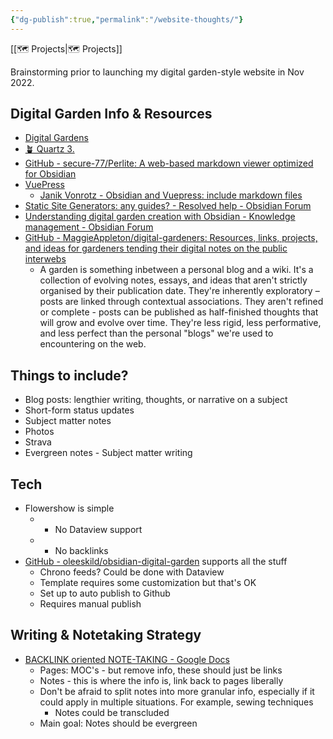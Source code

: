 ```yaml
---
{"dg-publish":true,"permalink":"/website-thoughts/"}
---
```



[[🗺️ Projects\|🗺️ Projects]]

Brainstorming prior to launching my digital garden-style website in Nov 2022.

## Digital Garden Info & Resources

* [Digital Gardens](https://www.reddit.com/r/DigitalGardens/)
* [🪴 Quartz 3.](https://quartz.jzhao.xyz/)
* [GitHub - secure-77/Perlite: A web-based markdown viewer optimized for Obsidian](https://github.com/secure-77/Perlite)
* [VuePress](https://vuepress.vuejs.org/)
    * [Janik Vonrotz - Obsidian and Vuepress: include markdown files](https://janikvonrotz.ch/2021/10/29/obsidian-and-vuepress-include-markdown-files/)
* [Static Site Generators: any guides? - Resolved help - Obsidian Forum](https://forum.obsidian.md/t/static-site-generators-any-guides/8915/8)
* [Understanding digital garden creation with Obsidian - Knowledge management - Obsidian Forum](https://forum.obsidian.md/t/understanding-digital-garden-creation-with-obsidian/2725)
* [GitHub - MaggieAppleton/digital-gardeners: Resources, links, projects, and ideas for gardeners tending their digital notes on the public interwebs](https://github.com/MaggieAppleton/digital-gardeners)
    * A garden is something inbetween a personal blog and a wiki. It's a collection of evolving notes, essays, and ideas that aren't strictly organised by their publication date. They're inherently exploratory – posts are linked through contextual associations. They aren't refined or complete - posts can be published as half-finished thoughts that will grow and evolve over time. They're less rigid, less performative, and less perfect than the personal "blogs" we're used to encountering on the web.

## Things to include?

* Blog posts: lengthier writing, thoughts, or narrative on a subject
* Short-form status updates
* Subject matter notes
* Photos
* Strava
* Evergreen notes - Subject matter writing

## Tech

* Flowershow is simple
    * - No Dataview support
    * - No backlinks
* [GitHub - oleeskild/obsidian-digital-garden](https://github.com/oleeskild/obsidian-digital-garden) supports all the stuff
    * Chrono feeds? Could be done with Dataview
    * Template requires some customization but that's OK
    * Set up to auto publish to Github
    * Requires manual publish

## Writing & Notetaking Strategy

* [BACKLINK oriented NOTE-TAKING - Google Docs](https://docs.google.com/document/d/13CP3zfbNJeTMzMyglqYFZdldzIduUrJ0KrMooQN8yuo/edit#)
    * Pages: MOC's - but remove info, these should just be links
    * Notes - this is where the info is, link back to pages liberally
    * Don't be afraid to split notes into more granular info, especially if it could apply in multiple situations. For example, sewing techniques
        * Notes could be transcluded
    * Main goal: Notes should be evergreen